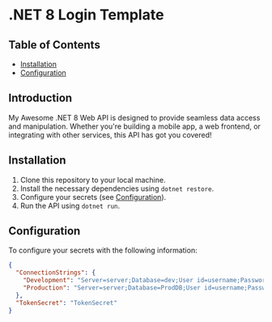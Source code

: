 ﻿# .NET 8 Login Template


## Table of Contents
- [Installation](#installation)
- [Configuration](#configuration)


## Introduction
My Awesome .NET 8 Web API is designed to provide seamless data access and manipulation. Whether you're building a mobile app, a web frontend, or integrating with other services, this API has got you covered!

## Installation
1. Clone this repository to your local machine.
2. Install the necessary dependencies using `dotnet restore`.
3. Configure your secrets (see [Configuration](#configuration)).
4. Run the API using `dotnet run`.


## Configuration
To configure your secrets with the following information:

```json
{
  "ConnectionStrings": {
    "Development": "Server=server;Database=dev;User id=username;Password=password;TrustServerCertificate=true;",
    "Production": "Server=server;Database=ProdDB;User id=username;Password=password;TrustServerCertificate=true;"
  },
  "TokenSecret": "TokenSecret"
}
```

